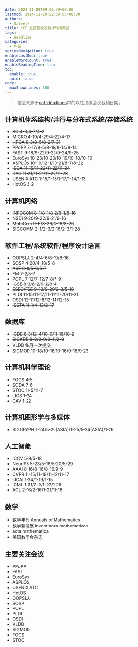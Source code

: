```yaml
---
date: 2024-11-09T09:06:59+08:00
lastmod: 2024-11-10T22:38:05+08:00
authors:
  - Salvely
title: CCF 重要顶会及截止时间概览
tags:
  - deadline
categories:
  - 科研
seriesNavigation: true
enableLastMod: true
enableWordCount: true
enableReadingTime: true
toc:
  enable: true
  auto: false
code:
  maxShownlines: 100
---
```


<!--more-->

> 信息来源于[ccf-deadlines](https://ccfddl.com/)中的以往顶级会议截稿日期。

## 计算机体系结构/并行与分布式系统/存储系统

- ~~SC 4-3/4-7/4-2~~
- MICRO 4-19/4-29/4-22/4-17
- ~~HPCA 8-3/8-5/8-2/7-31~~
- PPoPP 8-17/8-5/8-18/8-14/8-14
- FAST 9-18/9-22/9-23/9-24/9-25
- EuroSys 10-23/10-20/10-19/10-10/10-10
- ASPLOS 10-19/12-1/10-21/8-7/8-22
- ~~ISCA 11-15/11-22/11-22/11-24~~
- ~~DAC 11-21/11-21/11-22/11-23~~
- USENIX ATC 1-15/1-13/1-17/1-14/1-13
- HotOS 2-2

## 计算机网络

- ~~INFOCOM 8-1/8-1/8-2/8-1/8-16~~
- NSDI 9-20/9-22/9-21/9-16
- ~~MobiCom 9-6/8-26/3-18/8-26~~
- SIGCOMM 2-1/2-3/2-16/2-3/1-28

## 软件工程/系统软件/程序设计语言

- OOPSLA 2-4/4-6/8-19/8-16
- SOSP 4-20/4-18/5-8
- ~~ASE 6-8/5-6/5-7~~
- ~~FM 7-2/5-7~~
- POPL 7-12/7-12/7-8/7-9
- ~~ICSE 8-3/8-2/9-2/9-4~~
- ~~ESEC/FSE 9-13/9-29/2-3/5-18~~
- PLDI 11-15/11-17/11-11/11-20/11-21
- OSDI 12-11/12-8/12-14/12-15
- ~~ISSTA 11-1/4-13/2-17~~

## 数据库

- ~~ICDE 8-3/12-4/10-9/11-18/10-2~~
- ~~SIGKDD 8-2/2-9/2-11/2-9~~
- VLDB 每月一次提交
- SIGMOD 10-18/10-16/10-16/9-16/9-23

## 计算机科学理论

- FOCS 4-5
- SODA 7-6
- STOC 11-5/11-7
- LICS 1-24
- CAV 1-22

## 计算机图形学与多媒体

- SIGGRAPH 1-24/5-20(ASIA)/1-25/5-24(ASIA)/1-26

## 人工智能

- ICCV 5-9/5-18
- NeurlPS 5-23/5-18/5-20/5-29
- AAAI 8-16/8-16/8-16/9-9
- CVPR 11-15/11-18/11-12/11-17
- IJCAI 1-24/1-19/1-15
- ICML 1-31/2-2/1-27/1-28
- ACL 2-16/2-16/1-21/11-16

## 数学

- 数学年刊 Annuals of Mathematics
- 数学新进展 inventiones mathematicae
- acta mathematica
- 美国数学会杂志

## 主要关注会议

- PPoPP
- FAST
- EuroSys
- ASPLOS
- USENIX ATC
- HotOS
- OOPSLA
- SOSP
- POPL
- PLDI
- OSDI
- VLDB
- SIGMOD
- FOCS
- STOC
